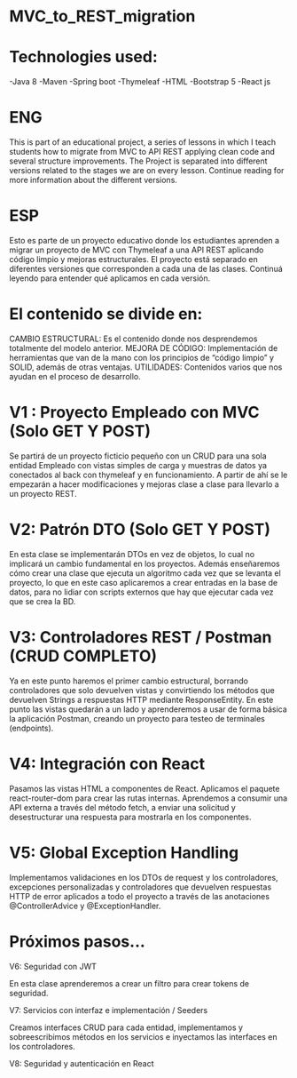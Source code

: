 # MVC_to_REST_migration

# Technologies used:
-Java 8
-Maven
-Spring boot
-Thymeleaf
-HTML
-Bootstrap 5
-React js

# ENG
This is part of an educational project, a series of lessons in which I teach students how to migrate from MVC to API REST applying clean code and several structure improvements. The Project is separated into different versions related to the stages we are on every lesson. Continue reading for more information about the different versions.
# ESP
Esto es parte de un proyecto educativo donde los estudiantes aprenden a migrar un proyecto de MVC con Thymeleaf a una API REST aplicando código limpio y mejoras estructurales. El proyecto está separado en diferentes versiones que corresponden a cada una de las clases. Continuá leyendo para entender qué aplicamos en cada versión.

# El contenido se divide en:

CAMBIO ESTRUCTURAL: Es el contenido donde nos desprendemos totalmente del modelo anterior.
MEJORA DE CÓDIGO: Implementación de herramientas que van de la mano con los principios de “código limpio” y SOLID, además de otras ventajas.
UTILIDADES: Contenidos varios que nos ayudan en el proceso de desarrollo.

# V1 : Proyecto Empleado con MVC (Solo GET Y POST)
Se partirá de un proyecto ficticio pequeño con un CRUD para una sola entidad Empleado con vistas simples de carga y muestras de datos ya conectados al back con thymeleaf y en funcionamiento. A partir de ahí se le empezarán a hacer modificaciones y mejoras clase a clase para llevarlo a un proyecto REST.

# V2: Patrón DTO (Solo GET Y POST)
En esta clase se implementarán DTOs en vez de objetos, lo cual no implicará un cambio fundamental en los proyectos. Además enseñaremos cómo crear una clase que ejecuta un algoritmo cada vez que se levanta el proyecto, lo que en este caso aplicaremos a crear entradas en la base de datos, para no lidiar con scripts externos que hay que ejecutar cada vez que se crea la BD. 


# V3: Controladores REST / Postman (CRUD COMPLETO)
Ya en este punto haremos el primer cambio estructural, borrando controladores que solo devuelven vistas y convirtiendo los métodos que devuelven Strings a respuestas HTTP mediante ResponseEntity. En este punto las vistas quedarán a un lado y aprenderemos a usar de forma básica la aplicación Postman, creando un proyecto para testeo de terminales (endpoints). 

# V4: Integración con React
Pasamos las vistas HTML a componentes de React. Aplicamos el paquete react-router-dom para crear las rutas internas. Aprendemos a consumir una API externa a través del método fetch, a enviar una solicitud y desestructurar una respuesta para mostrarla en los componentes.


# V5: Global Exception Handling
Implementamos validaciones en los DTOs de request y los controladores, excepciones personalizadas y controladores que devuelven respuestas HTTP de error aplicados a todo el proyecto a través de las anotaciones @ControllerAdvice y @ExceptionHandler.


# Próximos pasos...

V6: Seguridad con JWT

En esta clase aprenderemos a crear un filtro para crear tokens de seguridad.

V7:  Servicios con interfaz e implementación / Seeders

Creamos interfaces CRUD para cada entidad, implementamos y sobreescribimos métodos en los servicios e inyectamos las interfaces en los controladores.

V8: Seguridad y autenticación en React
